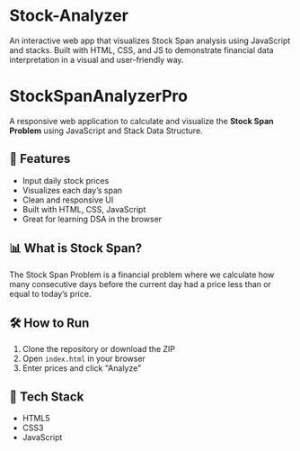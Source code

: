 # Stock-Analyzer
An interactive web app that visualizes Stock Span analysis using JavaScript and stacks. Built with HTML, CSS, and JS to demonstrate financial data interpretation in a visual and user-friendly way.
# StockSpanAnalyzerPro

A responsive web application to calculate and visualize the **Stock Span Problem** using JavaScript and Stack Data Structure.

## 🚀 Features
- Input daily stock prices
- Visualizes each day’s span
- Clean and responsive UI
- Built with HTML, CSS, JavaScript
- Great for learning DSA in the browser

## 📊 What is Stock Span?
The Stock Span Problem is a financial problem where we calculate how many consecutive days before the current day had a price less than or equal to today’s price.



## 🛠️ How to Run
1. Clone the repository or download the ZIP
2. Open `index.html` in your browser
3. Enter prices and click "Analyze"

## 📁 Tech Stack
- HTML5
- CSS3
- JavaScript 


